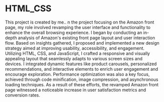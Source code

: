 # HTML_CSS
This project is created by me..
n the project focusing on the Amazon front page, my role involved revamping the user interface and functionality to enhance the overall browsing experience. I began by conducting an in-depth analysis of Amazon's existing front page layout and user interaction flow. Based on insights gathered, I proposed and implemented a new design strategy aimed at improving usability, accessibility, and engagement. Utilizing HTML, CSS, and JavaScript, I crafted a responsive and visually appealing layout that seamlessly adapts to various screen sizes and devices. I integrated dynamic features like product carousels, personalized recommendations, and interactive elements to enrich user engagement and encourage exploration. Performance optimization was also a key focus, achieved through code minification, image compression, and asynchronous loading techniques. As a result of these efforts, the revamped Amazon front page witnessed a noticeable increase in user satisfaction metrics and conversion rates.
